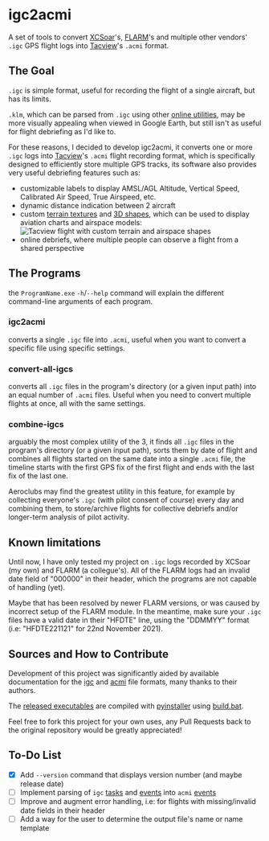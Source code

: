 # igc2acmi
A set of tools to convert [XCSoar](https://github.com/XCSoar/XCSoar#readme)'s, [FLARM](https://flarm.com/)'s and multiple other vendors' `.igc` GPS flight logs into [Tacview](https://www.tacview.net/)'s `.acmi` format.

## The Goal
`.igc` is simple format, useful for recording the flight of a single aircraft, but has its limits.

`.klm`, which can be parsed from `.igc` using other [online utilities](http://cunimb.net/igc2kml.php), may be more visually appealing when viewed in Google Earth, but still isn't as useful for flight debriefing as I'd like to.

For these reasons, I decided to develop igc2acmi, it converts one or more `.igc` logs into [Tacview](https://www.tacview.net/)'s `.acmi` flight recording format, which is specifically designed to efficiently store multiple GPS tracks, its software also provides very useful debriefing features such as:
- customizable labels to display AMSL/AGL Altitude, Vertical Speed, Calibrated Air Speed, True Airspeed, etc.
- dynamic distance indication between 2 aircraft
- custom [terrain textures](https://www.tacview.net/documentation/terrain/en/) and [3D shapes](https://www.tacview.net/documentation/staticobjects/en/), which can be used to display aviation charts and airspace models:
![Tacview flight with custom terrain and airspace shapes](http://fabioschick.altervista.org/img/igc2acmi-Tacview-TerrainAirspace.png)
- online debriefs, where multiple people can observe a flight from a shared perspective

## The Programs
the `ProgramName.exe` `-h`/`--help` command will explain the different command-line arguments of each program.

### igc2acmi
converts a single `.igc` file into `.acmi`, useful when you want to convert a specific file using specific settings.

### convert-all-igcs
converts all `.igc` files in the program's directory (or a given input path) into an equal number of `.acmi` files. Useful when you need to convert multiple flights at once, all with the same settings.

### combine-igcs
arguably the most complex utility of the 3, it finds all `.igc` files in the program's directory (or a given input path), sorts them by date of flight and combines all flights started on the same date into a single `.acmi` file, the timeline starts with the first GPS fix of the first flight and ends with the last fix of the last one.

Aeroclubs may find the greatest utility in this feature, for example by collecting everyone's `.igc` (with pilot consent of course) every day and combining them, to store/archive flights for collective debriefs and/or longer-term analysis of pilot activity.

## Known limitations
Until now, I have only tested my project on `.igc` logs recorded by XCSoar (my own) and FLARM (a collegue's). All of the FLARM logs had an invalid date field of "000000" in their header, which the programs are not capable of handling (yet).

Maybe that has been resolved by newer FLARM versions, or was caused by incorrect setup of the FLARM module. In the meantime, make sure your `.igc` files have a valid date in their "HFDTE" line, using the "DDMMYY" format (i.e: "HFDTE221121" for 22nd November 2021).

## Sources and How to Contribute
Development of this project was significantly aided by available documentation for the [igc](https://xp-soaring.github.io/igc_file_format/igc_format_2008.html) and [acmi](https://www.tacview.net/documentation/acmi/en/) file formats, many thanks to their authors.

The [released executables](https://github.com/RUSHER0600/igc2acmi/releases) are compiled with [pyinstaller](https://www.pyinstaller.org/) using [build.bat](build.bat).

Feel free to fork this project for your own uses, any Pull Requests back to the original repository would be greatly appreciated!

## To-Do List
- [x] Add `--version` command that displays version number (and maybe release date)
- [ ] Implement parsing of `igc` [tasks](https://xp-soaring.github.io/igc_file_format/igc_format_2008.html#link_3.6) and [events](https://xp-soaring.github.io/igc_file_format/igc_format_2008.html#link_4.2) into `acmi` [events](https://www.tacview.net/documentation/acmi/en/#Events)
- [ ] Improve and augment error handling, i.e: for flights with missing/invalid date fields in their header
- [ ] Add a way for the user to determine the output file's name or name template